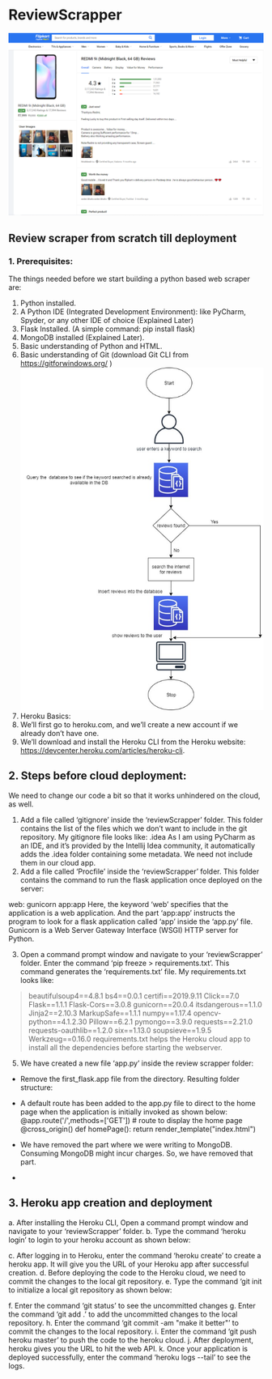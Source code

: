 # ReviewScrapper
![](review.png)
## Review scraper from scratch till deployment
### 1.	Prerequisites:
The things needed before we start building a python based web scraper are:
1.	Python installed.
2.  A Python IDE (Integrated Development Environment): like PyCharm, Spyder, or any other IDE of choice (Explained Later)
3.	Flask Installed. (A simple command: pip install flask)
4.	MongoDB installed (Explained Later).
5.	Basic understanding of Python and HTML.
6.	Basic understanding of Git (download Git CLI from https://gitforwindows.org/ )
![](arch.jpg)
6.	Heroku Basics:
1.	We’ll first go to heroku.com, and we’ll create a new account if we already don’t have one.
2.	We’ll download and install the Heroku CLI from the Heroku website: https://devcenter.heroku.com/articles/heroku-cli.
## 2.	Steps before cloud deployment:
We need to change our code a bit so that it works unhindered on the cloud, as well.
1. Add a file called ‘gitignore’ inside the ‘reviewScrapper’ folder. This folder contains the list of the files which we don’t want to include in the git repository. My gitignore file looks like:
.idea
As I am using PyCharm as an IDE, and it’s provided by the Intellij Idea community, it automatically adds the .idea folder containing some metadata. We need not include them in our cloud app.
2. 	Add a file called ‘Procfile’ inside the ‘reviewScrapper’ folder. This folder contains the command to run the flask application once deployed on the server:

web: gunicorn app:app
Here, the keyword ‘web’ specifies that the application is a web application. And the part ‘app:app’ instructs the program to look for a flask application called ‘app’ inside the ‘app.py’ file. Gunicorn is a Web Server Gateway Interface (WSGI) HTTP server for Python.

3. 	Open a command prompt window and navigate to your ‘reviewScrapper’ folder. Enter the command ‘pip freeze > requirements.txt’. This command generates the ‘requirements.txt’ file. My requirements.txt looks like:

> beautifulsoup4==4.8.1
 bs4==0.0.1
 certifi==2019.9.11
 Click==7.0
 Flask==1.1.1
 Flask-Cors==3.0.8
 gunicorn==20.0.4
 itsdangerous==1.1.0
 Jinja2==2.10.3
 MarkupSafe==1.1.1
 numpy==1.17.4
 opencv-python==4.1.2.30
 Pillow==6.2.1
 pymongo==3.9.0
 requests==2.21.0
 requests-oauthlib==1.2.0
 six==1.13.0
 soupsieve==1.9.5
 Werkzeug==0.16.0
requirements.txt helps the Heroku cloud app to install all the dependencies before starting the webserver.

5.	We have created a new file ‘app.py’ inside the review scrapper folder:
 
*	Remove the first_flask.app file from the directory. Resulting folder structure:
 
*	A default route has been added to the app.py file to direct  to the home page when the application is initially invoked as shown below:
@app.route('/',methods=['GET'])  # route to display the home page
@cross_origin()
def homePage():
    return render_template("index.html")

*	We have removed the part where we were writing to MongoDB. Consuming MongoDB might incur charges. So, we have removed that part. 
*	
## 3.	Heroku app creation and deployment
a.	After installing the Heroku CLI, Open a command prompt window and navigate to your ‘reviewScrapper’ folder.
b.	Type the command ‘heroku login’ to login to your heroku account as shown   below:
 
c.	After logging in to Heroku, enter the command ‘heroku create’ to create a heroku app. It will give you the URL of your Heroku app after successful creation.
d.	Before deploying the code to the Heroku cloud, we need to commit the changes to the local git repository.
e.	Type the command ‘git init to initialize a local git repository  as shown below:
 
f.	Enter the command ‘git status’ to see the uncommitted changes
g.	Enter the command ‘git add .’ to add the uncommitted changes to the local repository.
h.	Enter the command ‘git commit -am "make it better"’ to commit the changes to the local repository.
i.	Enter the command ‘git push heroku master’ to push the code to the heroku cloud.
j.	After deployment, heroku gives you the URL to hit the web API.
k.	Once your application is deployed successfully, enter the command ‘heroku logs --tail’ to see the logs.
